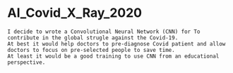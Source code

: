 # AI_Covid_X_Ray_2020

    I decide to wrote a Convolutional Neural Network (CNN) for To contribute in the global strugle against the Covid-19.
    At best it would help doctors to pre-diagnose Covid patient and allow doctors to focus on pre-selected people to save time.
    At least it would be a good training to use CNN from an educational perspective. 